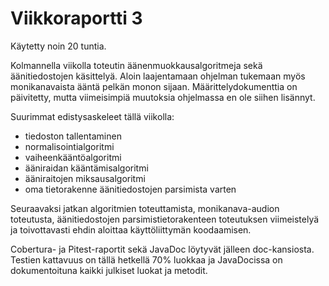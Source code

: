 # Viikkoraportti 3

Käytetty noin 20 tuntia.

Kolmannella viikolla toteutin äänenmuokkausalgoritmeja sekä äänitiedostojen käsittelyä. Aloin laajentamaan ohjelman tukemaan myös monikanavaista ääntä pelkän monon sijaan. Määrittelydokumenttia on päivitetty, mutta viimeisimpiä muutoksia ohjelmassa en ole siihen lisännyt.

Suurimmat edistysaskeleet tällä viikolla:
- tiedoston tallentaminen
- normalisointialgoritmi
- vaiheenkääntöalgoritmi
- ääniraidan kääntämisalgoritmi
- ääniraitojen miksausalgoritmi
- oma tietorakenne äänitiedostojen parsimista varten

Seuraavaksi jatkan algoritmien toteuttamista, monikanava-audion toteutusta, äänitiedostojen parsimistietorakenteen toteutuksen viimeistelyä ja toivottavasti ehdin aloittaa käyttöliittymän koodaamisen.

Cobertura- ja Pitest-raportit sekä JavaDoc löytyvät jälleen doc-kansiosta. Testien kattavuus on tällä hetkellä 70% luokkaa ja JavaDocissa on dokumentoituna kaikki julkiset luokat ja metodit.
